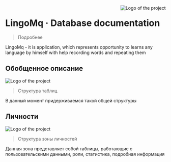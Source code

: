 <img src="https://avatars.githubusercontent.com/u/145294458?s=200&v=4" alt="Logo of the project" align="right">

# LingoMq &middot; Database documentation

> Подробнее

LingoMq - it is application, which represents opportunity to learns any language by himself with help recording words and repeating them

## Обобщенное описание

<img src="https://sun9-49.userapi.com/impg/CG_zsQNso2vjhwazy1SKXiIsZwdwqtt_vV0TSQ/K8WDgBh5j44.jpg?size=1872x902&quality=95&sign=38341e41548305d15382efa36421452c&c_uniq_tag=ccAYhEtC52eSOBh-Mjbn3M70cbrN1_2oN_oQ2a9nAyw&type=album" alt="Logo of the project" align="center">

> Структура таблиц

В данный момент придерживаемся такой общей структуры 

## Личности

<img src="https://sun9-76.userapi.com/impg/V8Zx2IuSp4RN1epGTkiXkWrTyxO6Pi8kuXC1yg/WfHjEJFDxJs.jpg?size=1567x298&quality=95&sign=647e3fb5e146f145bf4ad6ed223544ab&type=album" alt="Logo of the project" align="center">

> Структура зоны личностей 

Данная зона представляет собой таблицы, работающие с пользовательскими данными, роли, статистика, подробная информация


